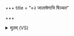 +++
title = "०२ जालाषेणाभि षिञ्चत"

+++
<details><summary>मूलम् (VS)</summary>

जा॑ला॒षेणा॒भि षि॑ञ्चत जाला॒षेणोप॑ सिञ्चत।  
जा॑ला॒षमु॒ग्रं भे॑ष॒जं तेन॑ नो मृड जी॒वसे॑ ॥
</details>